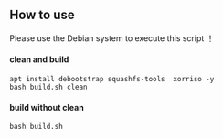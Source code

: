 ## How to use

Please use the Debian system to execute this script ！

#### clean and build

```
apt install debootstrap squashfs-tools  xorriso -y
bash build.sh clean 
```

####  build without clean
```
bash build.sh
```
